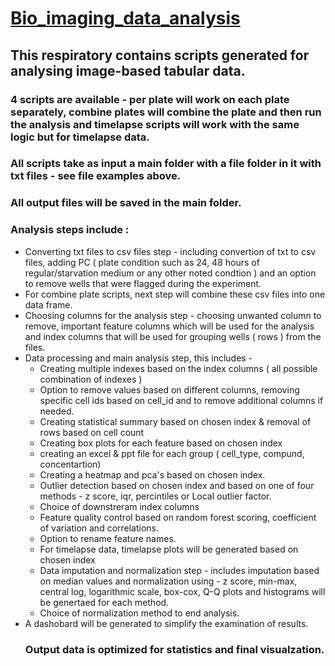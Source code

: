 # <ins>Bio_imaging_data_analysis</ins>
## This respiratory contains scripts generated for analysing image-based tabular data.
### 4 scripts are available - per plate will work on each plate separately, combine plates will combine the plate and then run the analysis and timelapse scripts will work with the same logic but for timelapse data. 
### All scripts take as input a main folder with a file folder in it with txt files - see file examples above. 
### All output files will be saved in the main folder.
### Analysis steps include : 
* Converting txt files to csv files step - including convertion of txt to csv files, adding PC ( plate condition such as 24, 48 hours of regular/starvation medium or any other noted condtion ) and an option to remove wells that were flagged during the experiment. 
* For combine plate scripts, next step will combine these csv files into one data frame. 
* Choosing columns for the analysis step - choosing unwanted column to remove, important feature columns which will be used for the analysis and index columns that will be used for grouping wells ( rows ) from the files. 
* Data processing and main analysis step, this includes -
  - Creating multiple indexes based on the index columns ( all possible combination of indexes )
  - Option to remove values based on different columns, removing specific cell ids based on cell_id and to remove additional columns if needed.
  - Creating statistical summary based on chosen index & removal of rows based on cell count
  - Creating box plots for each feature based on chosen index
  - creating an excel & ppt file for each group ( cell_type, compund, concentartion)
  - Creating a heatmap and pca's based on chosen index.
  - Outlier detection based on chosen index and based on one of four methods - z score, iqr, percintiles or Local outlier factor.
  - Choice of downstreram index columns
  - Feature quality control based on random forest scoring, coefficient of variation and correlations.
  - Option to rename feature names.
  - For timelapse data, timelapse plots will be generated based on chosen index
  - Data imputation and normalization step - includes imputation based on median values and normalization using - z score, min-max, central log, logarithmic scale, box-cox, Q-Q plots and histograms will be genertaed for each method.
  - Choice of normalization method to end analysis. 
* A dashobard will be generated to simplify the examination of results.
  ### Output data is optimized for statistics and final visualzation.  
